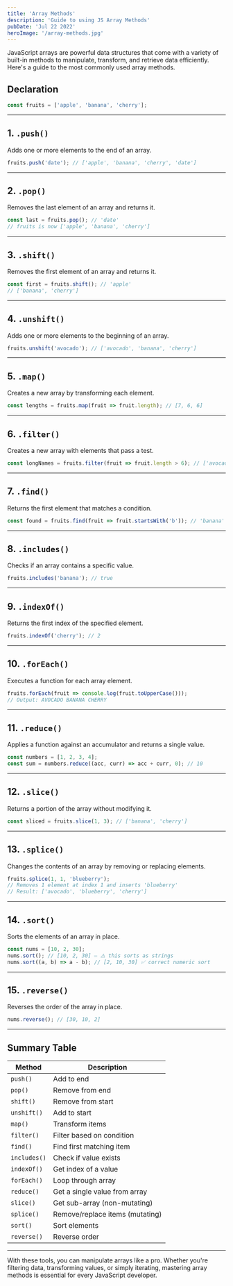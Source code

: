 ```yaml
---
title: 'Array Methods'
description: 'Guide to using JS Array Methods'
pubDate: 'Jul 22 2022'
heroImage: '/array-methods.jpg'
---
```


JavaScript arrays are powerful data structures that come with a variety of built-in methods to manipulate, transform, and retrieve data efficiently. Here's a guide to the most commonly used array methods.

## Declaration

```javascript
const fruits = ['apple', 'banana', 'cherry'];
```

---

## 1. `.push()`

Adds one or more elements to the end of an array.

```javascript
fruits.push('date'); // ['apple', 'banana', 'cherry', 'date']
```

---

## 2. `.pop()`

Removes the last element of an array and returns it.

```javascript
const last = fruits.pop(); // 'date'
// fruits is now ['apple', 'banana', 'cherry']
```

---

## 3. `.shift()`

Removes the first element of an array and returns it.

```javascript
const first = fruits.shift(); // 'apple'
// ['banana', 'cherry']
```

---

## 4. `.unshift()`

Adds one or more elements to the beginning of an array.

```javascript
fruits.unshift('avocado'); // ['avocado', 'banana', 'cherry']
```

---

## 5. `.map()`

Creates a new array by transforming each element.

```javascript
const lengths = fruits.map(fruit => fruit.length); // [7, 6, 6]
```

---

## 6. `.filter()`

Creates a new array with elements that pass a test.

```javascript
const longNames = fruits.filter(fruit => fruit.length > 6); // ['avocado']
```

---

## 7. `.find()`

Returns the first element that matches a condition.

```javascript
const found = fruits.find(fruit => fruit.startsWith('b')); // 'banana'
```

---

## 8. `.includes()`

Checks if an array contains a specific value.

```javascript
fruits.includes('banana'); // true
```

---

## 9. `.indexOf()`

Returns the first index of the specified element.

```javascript
fruits.indexOf('cherry'); // 2
```

---

## 10. `.forEach()`

Executes a function for each array element.

```javascript
fruits.forEach(fruit => console.log(fruit.toUpperCase()));
// Output: AVOCADO BANANA CHERRY
```

---

## 11. `.reduce()`

Applies a function against an accumulator and returns a single value.

```javascript
const numbers = [1, 2, 3, 4];
const sum = numbers.reduce((acc, curr) => acc + curr, 0); // 10
```

---

## 12. `.slice()`

Returns a portion of the array without modifying it.

```javascript
const sliced = fruits.slice(1, 3); // ['banana', 'cherry']
```

---

## 13. `.splice()`

Changes the contents of an array by removing or replacing elements.

```javascript
fruits.splice(1, 1, 'blueberry'); 
// Removes 1 element at index 1 and inserts 'blueberry'
// Result: ['avocado', 'blueberry', 'cherry']
```

---

## 14. `.sort()`

Sorts the elements of an array in place.

```javascript
const nums = [10, 2, 30];
nums.sort(); // [10, 2, 30] — ⚠️ this sorts as strings
nums.sort((a, b) => a - b); // [2, 10, 30] ✅ correct numeric sort
```

---

## 15. `.reverse()`

Reverses the order of the array in place.

```javascript
nums.reverse(); // [30, 10, 2]
```

---

## Summary Table

| Method     | Description                            |
| ---------- | -------------------------------------- |
| `push()`   | Add to end                             |
| `pop()`    | Remove from end                        |
| `shift()`  | Remove from start                      |
| `unshift()`| Add to start                           |
| `map()`    | Transform items                        |
| `filter()` | Filter based on condition              |
| `find()`   | Find first matching item               |
| `includes()`| Check if value exists                 |
| `indexOf()`| Get index of a value                   |
| `forEach()`| Loop through array                     |
| `reduce()` | Get a single value from array          |
| `slice()`  | Get sub-array (non-mutating)           |
| `splice()` | Remove/replace items (mutating)        |
| `sort()`   | Sort elements                          |
| `reverse()`| Reverse order                          |

---

With these tools, you can manipulate arrays like a pro. Whether you're filtering data, transforming values, or simply iterating, mastering array methods is essential for every JavaScript developer.

